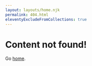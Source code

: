 ```yaml
---
layout: layouts/home.njk
permalink: 404.html
eleventyExcludeFromCollections: true
---
```

# Content not found!

Go <a href="{{ '/' | url }}">home</a>.
